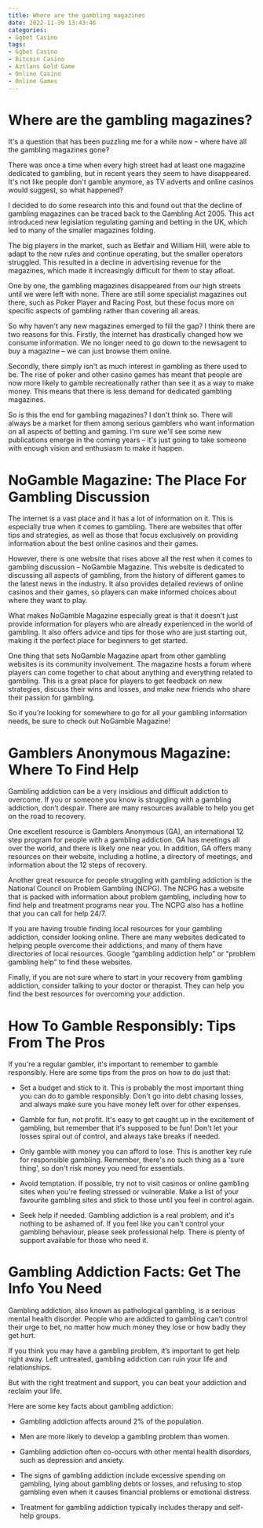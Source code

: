 ```yaml
---
title: Where are the gambling magazines
date: 2022-11-30 13:43:46
categories:
- Ggbet Casino
tags:
- Ggbet Casino
- Bitcoin Casino
- Aztlans Gold Game
- Online Casino
- Online Games
---
```



#  Where are the gambling magazines?

It's a question that has been puzzling me for a while now – where have all the gambling magazines gone?

There was once a time when every high street had at least one magazine dedicated to gambling, but in recent years they seem to have disappeared. It's not like people don't gamble anymore, as TV adverts and online casinos would suggest, so what happened?

I decided to do some research into this and found out that the decline of gambling magazines can be traced back to the Gambling Act 2005. This act introduced new legislation regulating gaming and betting in the UK, which led to many of the smaller magazines folding.

The big players in the market, such as Betfair and William Hill, were able to adapt to the new rules and continue operating, but the smaller operators struggled. This resulted in a decline in advertising revenue for the magazines, which made it increasingly difficult for them to stay afloat.

One by one, the gambling magazines disappeared from our high streets until we were left with none. There are still some specialist magazines out there, such as Poker Player and Racing Post, but these focus more on specific aspects of gambling rather than covering all areas.

So why haven't any new magazines emerged to fill the gap? I think there are two reasons for this. Firstly, the internet has drastically changed how we consume information. We no longer need to go down to the newsagent to buy a magazine – we can just browse them online.

Secondly, there simply isn't as much interest in gambling as there used to be. The rise of poker and other casino games has meant that people are now more likely to gamble recreationally rather than see it as a way to make money. This means that there is less demand for dedicated gambling magazines.

So is this the end for gambling magazines? I don't think so. There will always be a market for them among serious gamblers who want information on all aspects of betting and gaming. I'm sure we'll see some new publications emerge in the coming years – it's just going to take someone with enough vision and enthusiasm to make it happen.

#  NoGamble Magazine: The Place For Gambling Discussion

The internet is a vast place and it has a lot of information on it. This is especially true when it comes to gambling. There are websites that offer tips and strategies, as well as those that focus exclusively on providing information about the best online casinos and their games.

However, there is one website that rises above all the rest when it comes to gambling discussion – NoGamble Magazine. This website is dedicated to discussing all aspects of gambling, from the history of different games to the latest news in the industry. It also provides detailed reviews of online casinos and their games, so players can make informed choices about where they want to play.

What makes NoGamble Magazine especially great is that it doesn’t just provide information for players who are already experienced in the world of gambling. It also offers advice and tips for those who are just starting out, making it the perfect place for beginners to get started.

One thing that sets NoGamble Magazine apart from other gambling websites is its community involvement. The magazine hosts a forum where players can come together to chat about anything and everything related to gambling. This is a great place for players to get feedback on new strategies, discuss their wins and losses, and make new friends who share their passion for gambling.

So if you’re looking for somewhere to go for all your gambling information needs, be sure to check out NoGamble Magazine!

#  Gamblers Anonymous Magazine: Where To Find Help

Gambling addiction can be a very insidious and difficult addiction to overcome. If you or someone you know is struggling with a gambling addiction, don’t despair. There are many resources available to help you get on the road to recovery.

One excellent resource is Gamblers Anonymous (GA), an international 12 step program for people with a gambling addiction. GA has meetings all over the world, and there is likely one near you. In addition, GA offers many resources on their website, including a hotline, a directory of meetings, and information about the 12 steps of recovery.

Another great resource for people struggling with gambling addiction is the National Council on Problem Gambling (NCPG). The NCPG has a website that is packed with information about problem gambling, including how to find help and treatment programs near you. The NCPG also has a hotline that you can call for help 24/7.

If you are having trouble finding local resources for your gambling addiction, consider looking online. There are many websites dedicated to helping people overcome their addictions, and many of them have directories of local resources. Google “gambling addiction help” or “problem gambling help” to find these websites.

Finally, if you are not sure where to start in your recovery from gambling addiction, consider talking to your doctor or therapist. They can help you find the best resources for overcoming your addiction.

#  How To Gamble Responsibly: Tips From The Pros

If you're a regular gambler, it's important to remember to gamble responsibly. Here are some tips from the pros on how to do just that:

* Set a budget and stick to it. This is probably the most important thing you can do to gamble responsibly. Don't go into debt chasing losses, and always make sure you have money left over for other expenses.

* Gamble for fun, not profit. It's easy to get caught up in the excitement of gambling, but remember that it's supposed to be fun! Don't let your losses spiral out of control, and always take breaks if needed.

* Only gamble with money you can afford to lose. This is another key rule for responsible gambling. Remember, there's no such thing as a 'sure thing', so don't risk money you need for essentials.

* Avoid temptation. If possible, try not to visit casinos or online gambling sites when you're feeling stressed or vulnerable. Make a list of your favourite gambling sites and stick to those until you feel in control again.

* Seek help if needed. Gambling addiction is a real problem, and it's nothing to be ashamed of. If you feel like you can't control your gambling behaviour, please seek professional help. There is plenty of support available for those who need it.

#  Gambling Addiction Facts: Get The Info You Need

Gambling addiction, also known as pathological gambling, is a serious mental health disorder. People who are addicted to gambling can’t control their urge to bet, no matter how much money they lose or how badly they get hurt.

If you think you may have a gambling problem, it’s important to get help right away. Left untreated, gambling addiction can ruin your life and relationships.

But with the right treatment and support, you can beat your addiction and reclaim your life.

Here are some key facts about gambling addiction:

* Gambling addiction affects around 2% of the population.

* Men are more likely to develop a gambling problem than women.

* Gambling addiction often co-occurs with other mental health disorders, such as depression and anxiety.

* The signs of gambling addiction include excessive spending on gambling, lying about gambling debts or losses, and refusing to stop gambling even when it causes financial problems or emotional distress.

* Treatment for gambling addiction typically includes therapy and self-help groups.